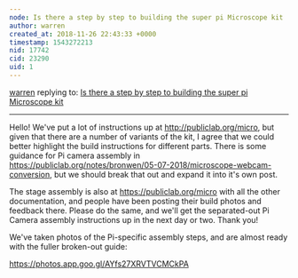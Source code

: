 ```yaml
---
node: Is there a step by step to building the super pi Microscope kit
author: warren
created_at: 2018-11-26 22:43:33 +0000
timestamp: 1543272213
nid: 17742
cid: 23290
uid: 1
---
```




[warren](../profile/warren) replying to: [Is there a step by step to building the super pi Microscope kit](../notes/Hightower77/11-23-2018/is-there-a-step-by-step-to-building-the-super-pi-microscope-kit)

----
Hello! We've put a lot of instructions up at http://publiclab.org/micro, but given that there are a number of variants of the kit, I agree that we could better highlight the build instructions for different parts. There is some guidance for Pi camera assembly in https://publiclab.org/notes/bronwen/05-07-2018/microscope-webcam-conversion, but we should break that out and expand it into it's own post. 

The stage assembly is also at https://publiclab.org/micro with all the other documentation, and people have been posting their build photos and feedback there. Please do the same, and we'll get the separated-out Pi Camera assembly instructions up in the next day or two. Thank you!

We've taken photos of the Pi-specific assembly steps, and are almost ready with the fuller broken-out guide:

https://photos.app.goo.gl/AYfs27XRVTVCMCkPA